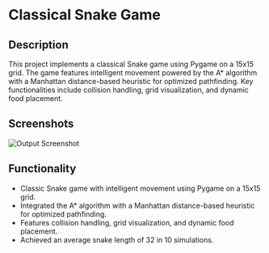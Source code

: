 # Classical Snake Game

## Description

This project implements a classical Snake game using Pygame on a 15x15 grid. The game features intelligent movement powered by the A* algorithm with a Manhattan distance-based heuristic for optimized pathfinding. Key functionalities include collision handling, grid visualization, and dynamic food placement.

## Screenshots

![Output Screenshot](https://github.com/abhinavsiingh/Classical-Snake-Game/assets/90022559/e4ecfe6c-40ef-432a-ad49-6eb0b61a397a)

## Functionality

- Classic Snake game with intelligent movement using Pygame on a 15x15 grid.
- Integrated the A* algorithm with a Manhattan distance-based heuristic for optimized pathfinding.
- Features collision handling, grid visualization, and dynamic food placement.
- Achieved an average snake length of 32 in 10 simulations.
